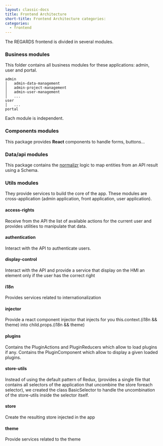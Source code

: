 ```yaml
---
layout: classic-docs
title: Frontend Architecture
short-title: Frontend Architecture categories:
categories:
  - frontend
---
```



The REGARDS frontend is divided in several modules.
### Business modules

This folder contains all business modules for these applications: admin, user and portal.

```
admin
│   admin-data-management
│   admin-project-management
│   admin-user-management
│   ...
user
│   ...
portal
```

Each module is independent.


### Components modules

This package provides **React** components to handle forms, buttons...

### Data/api modules

This package contains the [normalizr](https://github.com/paularmstrong/normalizr) logic to map entities from an API result using a Schema.

### Utils modules

They provide services to build the core of the app. These modules are cross-application (admin application, front application, user application).

#### access-rights

Receive from the API the list of available actions for the current user and provides utilities to manipulate that data.

#### authentication

Interact with the API to authenticate users.

#### display-control

Interact with the API and provide a service that display on the HMI an element only if the user has the correct right

#### i18n

Provides services related to internationalization

#### injector

Provide a react component injector that injects for you this.context.(i18n && theme) into child.props.(i18n && theme)

#### plugins

Contains the PluginActions and PluginReducers which allow to load plugins if any. Contains the PluginComponent which allow to display a given loaded plugins.

#### store-utils

Instead of using the default pattern of Redux, (provides a single file that contains all selectors of the application that uncombine the store foreach selector), we created the class BasicSelector to handle the uncombination of the store-utils inside the selector itself.

#### store

Create the resulting store injected in the app

#### 	theme

Provide services related to the theme
